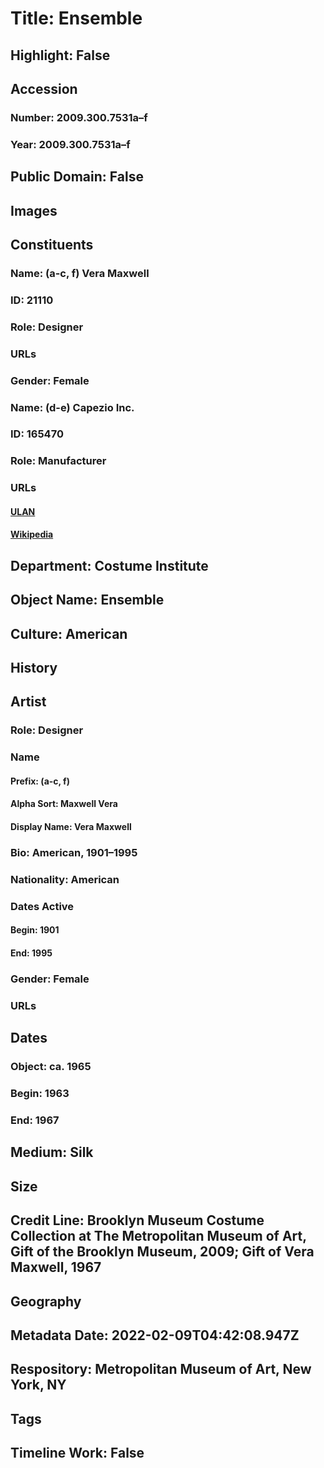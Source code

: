 # Title: Ensemble
## Highlight: False
## Accession
### Number: 2009.300.7531a–f
### Year: 2009.300.7531a–f
## Public Domain: False
## Images
## Constituents
### Name: (a-c, f) Vera Maxwell
### ID: 21110
### Role: Designer
### URLs
### Gender: Female
### Name: (d-e) Capezio Inc.
### ID: 165470
### Role: Manufacturer
### URLs
#### [ULAN](http://vocab.getty.edu/page/ulan/500524485)
#### [Wikipedia](https://www.wikidata.org/wiki/Q3656806)
## Department: Costume Institute
## Object Name: Ensemble
## Culture: American
## History
## Artist
### Role: Designer
### Name
#### Prefix: (a-c, f)
#### Alpha Sort: Maxwell Vera
#### Display Name: Vera Maxwell
### Bio: American, 1901–1995
### Nationality: American
### Dates Active
#### Begin: 1901
#### End: 1995
### Gender: Female
### URLs
## Dates
### Object: ca. 1965
### Begin: 1963
### End: 1967
## Medium: Silk
## Size
## Credit Line: Brooklyn Museum Costume Collection at The Metropolitan Museum of Art, Gift of the Brooklyn Museum, 2009; Gift of Vera Maxwell, 1967
## Geography
## Metadata Date: 2022-02-09T04:42:08.947Z
## Respository: Metropolitan Museum of Art, New York, NY
## Tags
## Timeline Work: False
